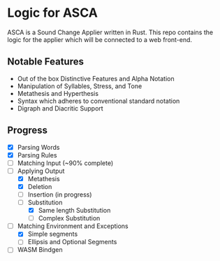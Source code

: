 # Logic for ASCA

ASCA is a Sound Change Applier written in Rust.
This repo contains the logic for the applier which will be connected to a web front-end.

## Notable Features
- Out of the box Distinctive Features and Alpha Notation
- Manipulation of Syllables, Stress, and Tone
- Metathesis and Hyperthesis
- Syntax which adheres to conventional standard notation
- Digraph and Diacritic Support


## Progress
- [x] Parsing Words
- [x] Parsing Rules
- [ ] Matching Input (~90% complete)
- [ ] Applying Output
    - [x] Metathesis
    - [x] Deletion
    - [ ] Insertion (in progress)
    - [ ] Substitution
        - [x] Same length Substitution 
        - [ ] Complex Substitution
- [ ] Matching Environment and Exceptions
    - [x] Simple segments
    - [ ] Ellipsis and Optional Segments
- [ ] WASM Bindgen